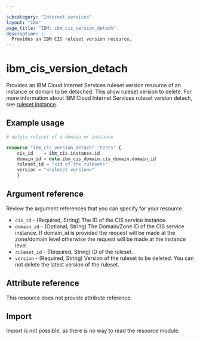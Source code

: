 ```yaml
---

subcategory: "Internet services"
layout: "ibm"
page_title: "IBM: ibm_cis_version_detach"
description: |-
  Provides an IBM CIS ruleset version resource.
---
```


# ibm_cis_version_detach
Provides an IBM Cloud Internet Services ruleset version resource of an instance or domain to be detached. This allow ruleset version to delete. For more information about IBM Cloud Internet Services ruleset version detach, see [ruleset instance](https://cloud.ibm.com/docs/cis?topic=cis-managed-rules-overview).

## Example usage

```terraform
# delete ruleset of a domain or instance

resource "ibm_cis_version_detach" "tests" {
    cis_id    = ibm_cis.instance.id
    domain_id = data.ibm_cis_domain.cis_domain.domain_id
    ruleset_id = "<id of the ruleset>"
    version = "<ruleset version>"
    }
```

## Argument reference
Review the argument references that you can specify for your resource. 

- `cis_id` - (Required, String) The ID of the CIS service instance.
- `domain_id` - (Optional, String) The Domain/Zone ID of the CIS service instance. If domain_id is provided the request will be made at the zone/domain level otherwise the request will be made at the instance level.
- `ruleset_id` - (Required, String) ID of the ruleset.
- `version` - (Required, String) Version of the ruleset to be deleted. You can not delete the latest version of the ruleset.

## Attribute reference

This resource does not provide attribute reference.

## Import

Import is not possible, as there is no way to read the resource module.